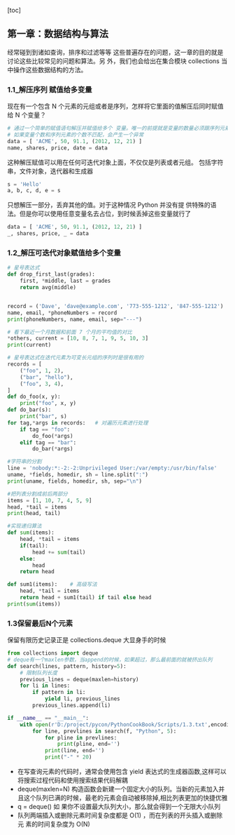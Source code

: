 [toc]

## 第一章：数据结构与算法

经常碰到到诸如查询，排序和过滤等等 这些普遍存在的问题，这一章的目的就是讨论这些比较常见的问题和算法。另 外，我们也会给出在集合模块 collections 当中操作这些数据结构的方法。 

### 1.1_解压序列  赋值给多变量

现在有一个包含 N 个元素的元组或者是序列，怎样将它里面的值解压后同时赋值 给 N 个变量？

```python
# 通过一个简单的赋值语句解压并赋值给多个 变量。唯一的前提就是变量的数量必须跟序列元素的数量是一样的。 
# 如果变量个数和序列元素的个数不匹配，会产生一个异常
data = [ 'ACME', 50, 91.1, (2012, 12, 21) ]
name, shares, price, date = data 
```

这种解压赋值可以用在任何可迭代对象上面，不仅仅是列表或者元组。 包括字符串，文件对象，迭代器和生成器

```python
s = 'Hello' 
a, b, c, d, e = s 
```

只想解压一部分，丢弃其他的值。对于这种情况 Python 并没有提 供特殊的语法。但是你可以使用任意变量名去占位，到时候丢掉这些变量就行了

```python
data = [ 'ACME', 50, 91.1, (2012, 12, 21) ]
_, shares, price, _ = data 
```

### 1.2_解压可迭代对象赋值给多个变量

```python
# 星号表达式
def drop_first_last(grades):
	first, *middle, last = grades
	return avg(middle)


record = ('Dave', 'dave@example.com', '773-555-1212', '847-555-1212')
name, email, *phoneNumbers = record
print(phoneNumbers, name, email, sep="---")

# 看下最近一个月数据和前面 7 个月的平均值的对比
*others, current = [10, 8, 7, 1, 9, 5, 10, 3]
print(current)

# 星号表达式在迭代元素为可变长元组的序列时是很有用的
records = [
	("foo", 1, 2),
	("bar", "hello"),
	("foo", 3, 4),
]
def do_foo(x, y):
	print("foo", x, y)
def do_bar(s):
	print("bar", s)
for tag,*args in records:	# 对遍历元素进行处理
	if tag == "foo":
		do_foo(*args)
	elif tag == "bar":
		do_bar(*args)

#字符串的分割
line = 'nobody:*:-2:-2:Unprivileged User:/var/empty:/usr/bin/false'
uname, *fields, homedir, sh = line.split(":")
print(uname, fields, homedir, sh, sep="\n")

#把列表分割成前后两部分
items = [1, 10, 7, 4, 5, 9]
head, *tail = items
print(head, tail)

#实现递归算法
def sum(items):
	head, *tail = items
	if(tail):
		head += sum(tail)
	else:
		head
	return head

def sum1(items):	# 高级写法
	head, *tail = items
	return head + sum1(tail) if tail else head
print(sum(items))
```

### 1.3保留最后N个元素

保留有限历史记录正是 collections.deque 大显身手的时候

```python
from collections import deque
# deque有一个maxlen参数，当append的时候，如果超过，那么最前面的就被挤出队列
def search(lines, pattern, history=5):
    # 限制队列长度
    previous_lines = deque(maxlen=history)
    for li in lines:
        if pattern in li:
            yield li, previous_lines
        previous_lines.append(li)

if __name__ == "__main__":
    with open(r'D:/project/pycon/PythonCookBook/Scripts/1.3.txt',encoding="utf-8") as f:
        for line, prevlines in search(f, "Python", 5):
            for pline in prevlines:
                print(pline, end='')
            print(line, end='')
            print("-" * 20)
```

- 在写查询元素的代码时，通常会使用包含 yield 表达式的生成器函数,这样可以将搜索过程代码和使用搜索结果代码解耦
- deque(maxlen=N) 构造函数会新建一个固定大小的队列。当新的元素加入并 且这个队列已满的时候，最老的元素会自动被移除掉,相比列表更加的快捷优雅
- q = deque()   如 果你不设置最大队列大小，那么就会得到一个无限大小队列
- 队列两端插入或删除元素时间复杂度都是 O(1) ，而在列表的开头插入或删除元 素的时间复杂度为 O(N) 